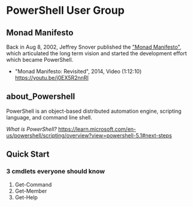 # PowerShell User Group

## Monad Manifesto

Back in Aug 8, 2002, Jeffrey Snover published the ["Monad Manifesto"](https://www.jsnover.com/Docs/MonadManifesto.pdf), which articulated the long term vision and started the development effort which became PowerShell. 

- "Monad Manifesto: Revisited", 2014, Video (1:12:10) https://youtu.be/j0EX5R2nnRI


## about_Powershell

PowerShell is an object-based distributed automation engine, scripting language, and command line shell.

*What is PowerShell?* https://learn.microsoft.com/en-us/powershell/scripting/overview?view=powershell-5.1#next-steps

## Quick Start

### 3 cmdlets everyone should know

1. Get-Command
2. Get-Member
3. Get-Help

